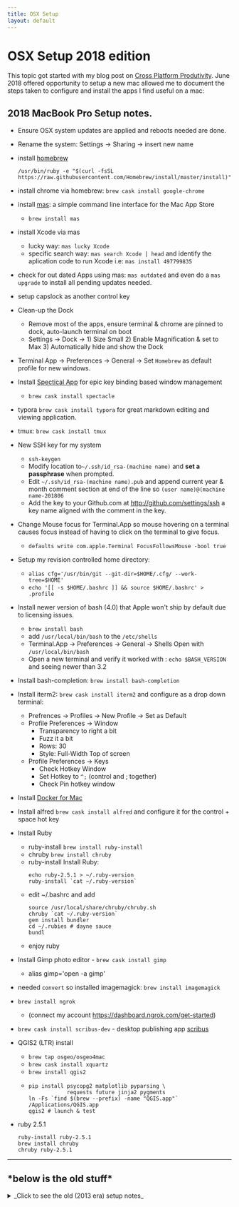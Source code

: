 ```yaml
---
title: OSX Setup
layout: default
---
```


# OSX Setup 2018 edition #

This topic got started with my blog post on [Cross Platform Produtivity](/2013/06/10/cross_platform_productivity.html).  June 2018 offered opportunity to setup a new mac allowed me to document the steps taken to configure and install the apps I find useful on a mac:

## 2018 MacBook Pro Setup notes.

* Ensure OSX system updates are applied and reboots needed are done.

* Rename the system: Settings -> Sharing -> insert new name

* install [homebrew](brew.sh)

  `/usr/bin/ruby -e "$(curl -fsSL https://raw.githubusercontent.com/Homebrew/install/master/install)"`

* install chrome via homebrew:  `brew cask install google-chrome`

* install [mas](https://github.com/mas-cli/mas): a simple command line interface for the Mac App Store
  * `brew install mas`

* install Xcode via mas
  * lucky way: `mas lucky Xcode`
  * specific search way: `mas search Xcode | head` and identify the aplication code to run Xcode i.e: `mas install 497799835`

* check for out dated Apps using mas: `mas outdated` and even do a `mas upgrade` to install all pending updates needed.

* setup capslock as another control key

* Clean-up the Dock
  * Remove most of the apps, ensure terminal & chrome are pinned to dock, auto-launch terminal on boot
  * Settings -> Dock -> 1) Size Small 2) Enable Magnification & set to Max 3) Automatically hide and show the Dock

* Terminal App -> Preferences -> General -> Set `Homebrew` as default profile for new windows.

* Install [Spectical App](https://www.spectacleapp.com/) for epic key binding based window management
  * `brew cask install spectacle`

* typora `brew cask install typora`  for great markdown editing and viewing application.

* tmux:  `brew cask install tmux` 

* New SSH key for my system
  * `ssh-keygen`
  * Modify location to`~/.ssh/id_rsa-(machine name)` and **set a passphrase** when prompted.
  * Edit `~/.ssh/id_rsa-(machine name).pub` and append current year & month comment section at end of the line so `(user name)@(machine name-201806`
  * Add the key to your Github.com at http://github.com/settings/ssh a key name aligned with the comment in the key.

* Change Mouse focus for Terminal.App so mouse hovering on a terminal causes focus instead of having to click on the terminal to give focus.
  * `defaults write com.apple.Terminal FocusFollowsMouse -bool true`

* Setup my revision controlled home directory: 
  * `alias cfg='/usr/bin/git --git-dir=$HOME/.cfg/ --work-tree=$HOME'`
  * `echo '[[ -s $HOME/.bashrc ]] && source $HOME/.bashrc' > .profile`

* Install newer version of bash (4.0) that Apple won't ship by default due to licensing issues.
  * `brew install bash`
  * add `/usr/local/bin/bash` to the `/etc/shells` 
  * Terminal.App -> Preferences -> General -> Shells Open with `/usr/local/bin/bash`
  * Open a new terminal and verify it worked with : `echo $BASH_VERSION` and seeing newer than 3.2

* Install bash-completion: `brew install bash-completion`

* Install iterm2: `brew cask install iterm2` and configure as a drop down terminal:
  * Prefrences -> Profiles -> New Profile -> Set as Default
  * Profile Preferences -> Window 
     * Transparency to right a bit
     * Fuzz it a bit
     * Rows: 30
     * Style: Full-Width Top of screen
  * Profile Preferences -> Keys
     * Check Hotkey Window
     * Set Hotkey to `^;` (control and ; together)
     * Check Pin hotkey window

* Install [Docker for Mac](https://store.docker.com/editions/community/docker-ce-desktop-mac)

* Install alfred `brew cask install alfred` and configure it for the control + space hot key

* Install Ruby
  * ruby-install `brew install ruby-install`
  * chruby `brew install chruby`
  * ruby-install Install Ruby:
    ```
    echo ruby-2.5.1 > ~/.ruby-version
    ruby-install `cat ~/.ruby-version`
    ```
  * edit ~/.bashrc and add 
    ```
    source /usr/local/share/chruby/chruby.sh
    chruby `cat ~/.ruby-version`
    gem install bundler
    cd ~/.rubies # dayne sauce
    bundl
    ```
  * enjoy ruby

* Install Gimp photo editor - `brew cask install gimp`
  * alias gimp='open -a gimp'

* needed `convert` so installed imagemagick: `brew install imagemagick` 

* `brew install ngrok`
  * (connect my account https://dashboard.ngrok.com/get-started)

* `brew cask install scribus-dev` - desktop publishing app [scribus](https://www.scribus.net/)

* QGIS2 (LTR) install
  * `brew tap osgeo/osgeo4mac`
  * `brew cask install xquartz`
  * `brew install qgis2`
  * ```
    pip install psycopg2 matplotlib pyparsing \
                requests future jinja2 pygments
    ln -Fs `find $(brew --prefix) -name "QGIS.app"` /Applications/QGIS.app
    qgis2 # launch & test
    ```

* ruby 2.5.1
  ```
  ruby-install ruby-2.5.1
  brew install chruby
  chruby ruby-2.5.1
  ```


---
<div class="alert alert-warning"><h2><span class="glyphicon glyphicon-warning-sign"></span> 
*below is the old stuff*
</h2></div>

<details>
  <summary>
_Click to see the old (2013 era) setup notes_
  </summary>

## OSX Setup 2013 Era 

This topic got started with my blog post on [Cross Platform Produtivity](/2013/06/10/cross_platform_productivity.html).

System Preferences -> Keyboard -> Modifier Keys -> Capslock as Control

System Preferences -> Mission Control -> Hot Corners : Top Left Application Windows - Top Right Mission Control

System Preferences -> Dock -> Check Automatically hide and show the Dock & Enable Magnification

Disable the dashboard (who uses that?) via terminal

```
defaults write com.apple.dashboard mcx-disabled -boolean true
killall Dock
```

## Basics - App Store Installs ##

* Xcode : [developer.apple.com/xcode](https://developer.apple.com/xcode/)
* Once Xcode is installed launch it and accept the license and then install command line utils via terminal:
  * ```xcode-select --install```
* Evernote - Note taking
* Skitch - Screen cap/image scribbler
* OmniGraffle - Diagram/Graph editing *$$$*
* Acorn 4 - Photoshop alternative *$$$*
* Apeture - Photo editing software *$$$*
* Flint - Campfire client *$$$* 
* Keynote - Present those slides 
* Twitter - Yeah 
* Growl - App messaging 
* MPlayerX - Watch them movies

## Basics - Download and Installs 

The following are non-AppStore installs:

* [TotalTerminal](http://totalterminal.binaryage.com)
  * Preferences -> Total Terminal -> set to use control + ; to launch
  * Preferences -> Startup -> Default -> Pro
  * Preferences -> Settings -> (Pro) -> Shell -> When the shell exits: Close if the shell exited cleanly
* [Google Chrome](http://chrome.google.com)
* [Google Earth](http://earth.google.com) 
* [Alphred](http://www.alphredapp.com) - App Launcher
  * Set to use control + space to launch it
* [XQuartz](http://xquartz.macosforge.org/landing/) - X.Org of OSX
* [git-annex](#git-annex) *see section below*
* [GitHub Mac](http://mac.github.com) 
  * Install the command line utils during first launch
* [Ruby](#ruby) *see section below*
* [Homebrew](#homebrew) *see section below*

## Advanced Science ##

Time to get the real magic sauce going that transforms this bucket into a rocket ship.  Make sure you got GitHub Mac, XCode and the XCode command line utils already.

### [Homebrew](id:homebrew) ##

This is installed via ruby which OSX 10.9 (Mavericks) ships with ruby2.0.0p247.  Awesome enough for that job but not for long.

```
ruby <(curl -fsSkL raw.github.com/mxcl/homebrew/go)
# ... let that do magic
# then general magic follows:
brew doctor  # sanity check brew
brew search  # search for an application
brew install <application-name> # install it
brew list    # list all programs installed 
brew remove <application-name>  # toast it
brew update  # keep your brew happy
cd /usr/local/Cellar # check out your stuff
```

If all is kosher then time to slam home a pile of tools:

```
brew install htop moreutils tmux tree
```

### [Ruby](id:ruby) ###

```
brew install chruby 
brew install ruby-build
ruby-build 2.0.0-p247
chruby 2.0.0-p247
```


### [git-annex](id:git-annex) ###

Download the dmg file: [http://git-annex.branchable.com/install/OSX/](http://git-annex.branchable.com/install/OSX/)

Copy it to your Applications folder and in Finder right click on it to open it.

Then add the following to your .bashrc

```
# GIT ANNEX
ANNEX_HOME=/Applications/git-annex.app/Contents/MacOS
if [[ -s $ANNEX_HOME ]]; then
  PATH=$PATH:$ANNEX_HOME
fi
```

### [chef](id:chef) ###

```
curl -L https://www.opscode.com/chef/install.sh | sudo bash
```

<em>2013.11.23: Latest OSX failed. See following gist for the fix: [install chef OSX mavericks](https://gist.github.com/driesvints/7160641)</em>

</details>
